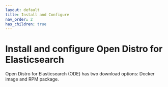```yaml
---
layout: default
title: Install and Configure
nav_order: 2
has_children: true
---
```


# Install and configure Open Distro for Elasticsearch

Open Distro for Elasticsearch (ODE) has two download options: Docker image and RPM package.
